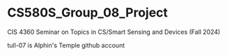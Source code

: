 # CS580S_Group_08_Project
CIS 4360 Seminar on Topics in CS/Smart Sensing and Devices (Fall 2024)


tull-07 is Alphin's Temple github account
